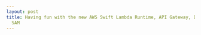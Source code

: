 ```yaml
---
layout: post
title: Having fun with the new AWS Swift Lambda Runtime, API Gateway, DynamoDB, and
  SAM
---
```

